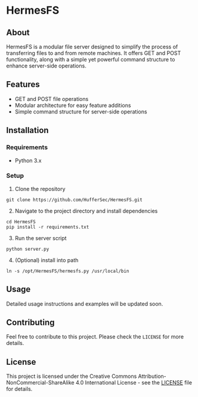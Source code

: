 # HermesFS

## About
HermesFS is a modular file server designed to simplify the process of transferring files to and from remote machines. It offers GET and POST functionality, along with a simple yet powerful command structure to enhance server-side operations.

## Features
- GET and POST file operations
- Modular architecture for easy feature additions
- Simple command structure for server-side operations

## Installation

### Requirements
- Python 3.x

### Setup
1. Clone the repository
```
git clone https://github.com/HufferSec/HermesFS.git
```
2. Navigate to the project directory and install dependencies
```
cd HermesFS
pip install -r requirements.txt
```
3. Run the server script
```
python server.py
```
4. (Optional) install into path
```
ln -s /opt/HermesFS/hermesfs.py /usr/local/bin
```

## Usage
Detailed usage instructions and examples will be updated soon.

## Contributing
Feel free to contribute to this project. Please check the `LICENSE` for more details.

## License
This project is licensed under the Creative Commons Attribution-NonCommercial-ShareAlike 4.0 International License - see the [LICENSE](LICENSE) file for details.
